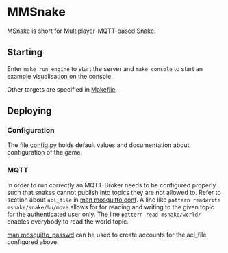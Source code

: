 # MMSnake

MSnake is short for Multiplayer-MQTT-based Snake.


## Starting

Enter `make run_engine` to start the server and `make console` to start an
example visualisation on the console. 

Other targets are specified in [Makefile](Makefile).

## Deploying


### Configuration

The file [config.py](config.py) holds default values and documentation about 
configuration of the game.

### MQTT

In order to run correctly an MQTT-Broker needs to be configured
properly such that snakes cannot publish into topics they are
not allowed to. Refer to section about `acl_file` in
[man mosquitto.conf](https://mosquitto.org/man/mosquitto-conf-5.html).
A line like `pattern readwrite msnake/snake/%u/move` allows for 
for reading and writing to
the given topic for the authenticated user only. The line
`pattern read msnake/world/` enables everybody to read the world
topic.

[man mosquitto_passwd](https://mosquitto.org/man/mosquitto_passwd-1.html)
can be used to create accounts for the acl_file configured above.
